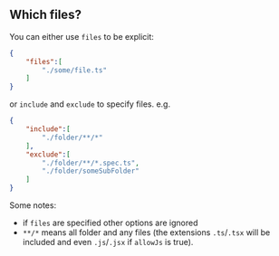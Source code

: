 ## Which files?

You can either use `files` to be explicit:

```json
{
    "files":[
        "./some/file.ts"
    ]
}
```

or `include` and `exclude` to specify files. e.g.

```json
{
    "include":[
        "./folder/**/*"
    ],
    "exclude":[
        "./folder/**/*.spec.ts",
        "./folder/someSubFolder"
    ]
}
```

Some notes:

- if `files` are specified other options are ignored
- `**/*` means all folder and any files (the extensions `.ts`/`.tsx` will be included and even `.js`/`.jsx` if `allowJs` is true).
